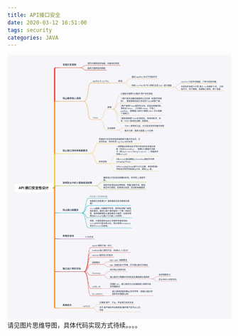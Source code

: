 ```yaml
---
title: API接口安全
date: 2020-03-12 16:51:00
tags: security 
categories: JAVA
---
```

![API接口安全性.jpg](resources/365EBCF5E570C55D48250BCD539C1996.jpg)
请见图片思维导图，具体代码实现方式待续。。。。
